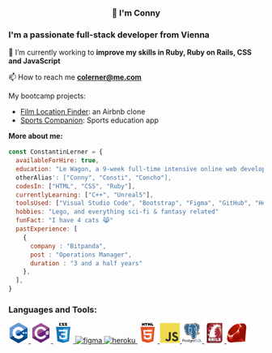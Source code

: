 <h3 align="center">👋 I'm Conny</h3>

<h3>I'm a passionate full-stack developer from Vienna</h3>

🔭 I’m currently working to **improve my skills in Ruby, Ruby on Rails, CSS and JavaScript**

📫 How to reach me **colerner@me.com**

<p>My bootcamp projects: </p>

<ul>
  <li><a href="https://github.com/constiL/FILM_LOCATION_FINDER">Film Location Finder</a>: an Airbnb clone</li>
  <li><a href="https://github.com/Jshedds/SPORTS_COMPANION">Sports Companion</a>: Sports education app</li>
</ul>

**More about me:**

```javascript
const ConstantinLerner = {
  availableForHire: true,
  education: "Le Wagon, a 9-week full-time intensive online web development bootcamp",
  otherAlias': ["Conny", "Consti", "Concho"],
  codesIn: ["HTML", "CSS", "Ruby"],
  currentlyLearning: ["C++", "Unreal5"],
  toolsUsed: ["Visual Studio Code", "Bootstrap", "Figma", "GitHub", "Heroku", "Ruby on Rails"],
  hobbies: "Lego, and everything sci-fi & fantasy related"
  funFact: "I have 4 cats 😹"
  pastExperience: [
    {
      company : "Bitpanda",
      post : "Operations Manager",
      duration : "3 and a half years"
    },
  ],
}
```

<h3 align="left">Languages and Tools:</h3>
<p align="left"> <a href="https://www.w3schools.com/cpp/" target="_blank" rel="noreferrer"> <img src="https://raw.githubusercontent.com/devicons/devicon/master/icons/cplusplus/cplusplus-original.svg" alt="cplusplus" width="40" height="40"/> </a> <a href="https://www.w3schools.com/cs/" target="_blank" rel="noreferrer"> <img src="https://raw.githubusercontent.com/devicons/devicon/master/icons/csharp/csharp-original.svg" alt="csharp" width="40" height="40"/> </a> <a href="https://www.w3schools.com/css/" target="_blank" rel="noreferrer"> <img src="https://raw.githubusercontent.com/devicons/devicon/master/icons/css3/css3-original-wordmark.svg" alt="css3" width="40" height="40"/> </a> <a href="https://www.figma.com/" target="_blank" rel="noreferrer"> <img src="https://www.vectorlogo.zone/logos/figma/figma-icon.svg" alt="figma" width="40" height="40"/> </a> <a href="https://heroku.com" target="_blank" rel="noreferrer"> <img src="https://www.vectorlogo.zone/logos/heroku/heroku-icon.svg" alt="heroku" width="40" height="40"/> </a> <a href="https://www.w3.org/html/" target="_blank" rel="noreferrer"> <img src="https://raw.githubusercontent.com/devicons/devicon/master/icons/html5/html5-original-wordmark.svg" alt="html5" width="40" height="40"/> </a> <a href="https://developer.mozilla.org/en-US/docs/Web/JavaScript" target="_blank" rel="noreferrer"> <img src="https://raw.githubusercontent.com/devicons/devicon/master/icons/javascript/javascript-original.svg" alt="javascript" width="40" height="40"/> </a> <a href="https://www.postgresql.org" target="_blank" rel="noreferrer"> <img src="https://raw.githubusercontent.com/devicons/devicon/master/icons/postgresql/postgresql-original-wordmark.svg" alt="postgresql" width="40" height="40"/> </a> <a href="https://rubyonrails.org" target="_blank" rel="noreferrer"> <img src="https://raw.githubusercontent.com/devicons/devicon/master/icons/rails/rails-original-wordmark.svg" alt="rails" width="40" height="40"/> </a> <a href="https://www.ruby-lang.org/en/" target="_blank" rel="noreferrer"> <img src="https://raw.githubusercontent.com/devicons/devicon/master/icons/ruby/ruby-original.svg" alt="ruby" width="40" height="40"/> </a>
